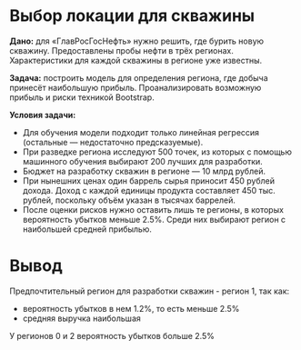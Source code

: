 # Выбор локации для скважины

**Дано:**  для «ГлавРосГосНефть» нужно решить, где бурить новую скважину. Предоставлены пробы нефти в трёх регионах. Характеристики для каждой скважины в регионе уже известны. 

**Задача:** построить модель для определения региона, где добыча принесёт наибольшую прибыль. Проанализировать возможную прибыль и риски техникой Bootstrap.


**Условия задачи:**
- Для обучения модели подходит только линейная регрессия (остальные — недостаточно предсказуемые).
- При разведке региона исследуют 500 точек, из которых с помощью машинного обучения выбирают 200 лучших для разработки.
- Бюджет на разработку скважин в регионе — 10 млрд рублей.
- При нынешних ценах один баррель сырья приносит 450 рублей дохода. Доход с каждой единицы продукта составляет 450 тыс. рублей, поскольку объём указан в тысячах баррелей.
- После оценки рисков нужно оставить лишь те регионы, в которых вероятность убытков меньше 2.5%. Среди них выбирают регион с наибольшей средней прибылью.

# Вывод
Предпочтительный регион для разработки скважин - регион 1, так как:
- вероятность убытков в нем 1.2%, то есть меньше 2.5%
- средняя выручка наибольшая

У регионов 0 и 2 вероятность убытков больше 2.5%
